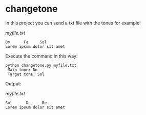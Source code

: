 # changetone

In this project you can send a txt file with the tones for example:

_myfile.txt_
```
Do      Fa     Sol
Lorem ipsum dolor sit amet
``` 

Execute the command in this way:
```
python changetone.py myfile.txt
 Main tone: Do
 Target tone: Sol 
```

Output:

_myfile.txt_
```
Sol      Do     Re
Lorem ipsum dolor sit amet
``` 
